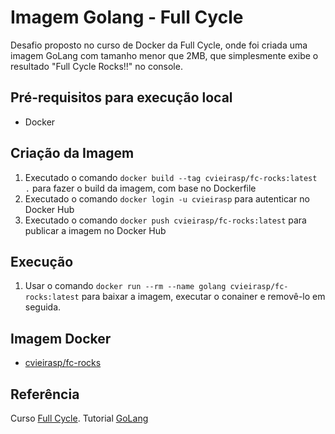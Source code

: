 # Imagem Golang - Full Cycle

Desafio proposto no curso de Docker da Full Cycle, onde foi criada uma imagem GoLang com tamanho menor que 2MB, que simplesmente exibe o resultado "Full Cycle Rocks!!" no console.

## Pré-requisitos para execução local

- Docker

## Criação da Imagem

1. Executado o comando `docker build --tag cvieirasp/fc-rocks:latest .` para fazer o build da imagem, com base no Dockerfile
2. Executado o comando `docker login -u cvieirasp` para autenticar no Docker Hub
3. Executado o comando `docker push cvieirasp/fc-rocks:latest` para publicar a imagem no Docker Hub

## Execução

1. Usar o comando `docker run --rm --name golang cvieirasp/fc-rocks:latest` para baixar a imagem, executar o conainer e removê-lo em seguida.

## Imagem Docker

- [cvieirasp/fc-rocks](https://hub.docker.com/r/cvieirasp/fc-rocks/tags)

## Referência

Curso [Full Cycle](https://curso.fullcycle.com.br/curso-fullcycle/).
Tutorial [GoLang](https://go.dev/doc/tutorial/getting-started)
